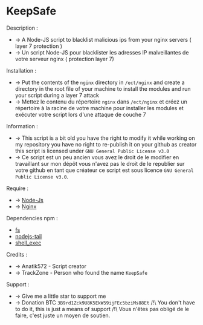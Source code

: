 # KeepSafe
 Description :
   * -> A Node-JS script to blacklist malicious ips from your nginx servers ( layer 7 protection )
   * -> Un script Node-JS pour blacklister les adresses IP malveillantes de votre serveur nginx ( protection layer 7)

 Installation :
   * -> Put the contents of the `nginx` directory in ``/ect/nginx`` and create a directory in the root file of your machine to install the modules and run your script during a layer 7 attack 
   * -> Mettez le contenu du répertoire `nginx` dans ``/ect/nginx`` et créez un répertoire à la racine de votre machine pour installer les modules et exécuter votre script lors d'une attaque de couche 7 
  
 Information :
   * -> This script is a bit old you have the right to modify it while working on my repository you have no right to re-publish it on your github as creator this script is licensed under `GNU General Public License v3.0`
   * -> Ce script est un peu ancien vous avez le droit de le modifier en travaillant sur mon dépôt vous n'avez pas le droit de le republier sur votre github en tant que créateur ce script est sous licence `GNU General Public License v3.0`.
 
 Require :
  * -> [Node-Js](https://www.digitalocean.com/community/tutorials/how-to-install-node-js-on-ubuntu-20-04-fr)
  * -> [Nginx](https://www.digitalocean.com/community/tutorial_collections/how-to-install-nginx)
   
 Dependencies npm :
  * [fs](https://www.npmjs.com/package/fs "lien")
  * [nodejs-tail](https://www.npmjs.com/package/nodejs-tail "lien")
  * [shell_exec](https://www.npmjs.com/package/shell_exec "lien")
 
 Credits :
  * -> Anatik572 - Script creator 
  * -> TrackZone - Person who found the name `KeepSafe`
 
 Support : 
  * -> Give me a little star to support me 
  * -> Donation BTC `3B9rd1Zck9U8K5EkW59ijFEc5bziMs88Et`
  /!\ You don't have to do it, this is just a means of support 
  /!\ Vous n'êtes pas obligé de le faire, c'est juste un moyen de soutien. 

